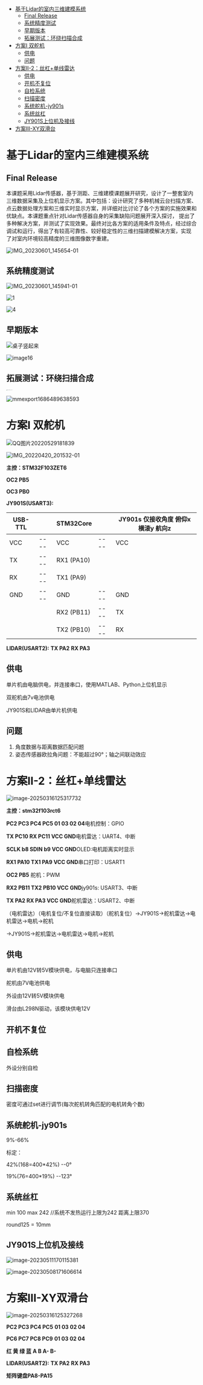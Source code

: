 - [基于Lidar的室内三维建模系统](#基于lidar的室内三维建模系统)
	- [Final Release](#final-release)
	- [系统精度测试](#系统精度测试)
	- [早期版本](#早期版本)
	- [拓展测试：环绕扫描合成](#拓展测试环绕扫描合成)
- [方案Ⅰ 双舵机](#方案ⅰ-双舵机)
	- [供电](#供电)
	- [问题](#问题)
- [方案Ⅱ-2：丝杠+单线雷达](#方案ⅱ-2丝杠单线雷达)
	- [供电](#供电-1)
	- [开机不复位](#开机不复位)
	- [自检系统](#自检系统)
	- [扫描密度](#扫描密度)
	- [系统舵机-jy901s](#系统舵机-jy901s)
	- [系统丝杠](#系统丝杠)
	- [JY901S上位机及接线](#jy901s上位机及接线)
- [方案Ⅲ-XY双滑台](#方案ⅲ-xy双滑台)


# 基于Lidar的室内三维建模系统

## Final Release

​		本课题采用Lidar传感器，基于测距、三维建模课题展开研究，设计了一整套室内三维数据采集及上位机显示方案。其中包括：设计研究了多种机械云台扫描方案、点云数据处理方案和三维实时显示方案，并详细对比讨论了各个方案的实施效果和优缺点。本课题重点针对Lidar传感器自身的采集缺陷问题展开深入探讨， 提出了多种解决方案，并测试了实现效果。最终对比各方案的适用条件及特点，经过综合调试和运行，得出了有较高可靠性、较好稳定性的三维扫描建模解决方案，实现 了对室内环境较高精度的三维图像数字重建。 

![IMG_20230601_145654-01](https://github.com/shanshili/LiDAR-3D-Reconstructor/blob/1d0d42c7706f8927510bf580b446569e7fa0af27/readme.assets/IMG_20230601_145654-01.jpeg)

## 系统精度测试

![IMG_20230601_145941-01](https://github.com/shanshili/LiDAR-3D-Reconstructor/blob/1d0d42c7706f8927510bf580b446569e7fa0af27/readme.assets/IMG_20230601_145941-01.jpeg)

![1](https://github.com/shanshili/LiDAR-3D-Reconstructor/blob/main/readme.assets/1.jpg)

![4](https://github.com/shanshili/LiDAR-3D-Reconstructor/blob/main/readme.assets/4.jpg)

## 早期版本

![桌子竖起来](https://github.com/shanshili/LiDAR-3D-Reconstructor/blob/main/readme.assets/%E6%A1%8C%E5%AD%90%E7%AB%96%E8%B5%B7%E6%9D%A5.jpeg)

![image16](https://github.com/shanshili/LiDAR-3D-Reconstructor/blob/main/readme.assets/image16.png)

## 拓展测试：环绕扫描合成

<img src="https://github.com/shanshili/LiDAR-3D-Reconstructor/blob/main/readme.assets/IMG_20230611_211254.jpg" alt="IMG_20230611_211254" style="zoom:10%;" />

![mmexport1686489638593](https://github.com/shanshili/LiDAR-3D-Reconstructor/blob/main/readme.assets/mmexport1686489638593.png)





# 方案Ⅰ 双舵机

![QQ图片20220529181839](https://github.com/shanshili/LiDAR-3D-Reconstructor/blob/main/readme.assets/QQ%E5%9B%BE%E7%89%8720220529181839.jpg)

![IMG_20220420_201532-01](https://github.com/shanshili/LiDAR-3D-Reconstructor/blob/main/readme.assets/IMG_20220420_201532-01.jpeg)

**主控：STM32F103ZET6**

**OC2  PB5**

**OC3  PB0**

**JY901S(USART3):**

| USB-TTL |      | STM32Core   |      | JY901s 仅接收角度 俯仰x 横滚y 航向z |
| ------- | ---- | ----------- | ---- | ----------------------------------- |
| VCC     | ---- | VCC         | ---- | VCC                                 |
| TX      | ---- | RX1  (PA10) |      |                                     |
| RX      | ---- | TX1  (PA9)  |      |                                     |
| GND     | ---- | GND         | ---- | GND                                 |
|         |      | RX2  (PB11) | ---- | TX                                  |
|         |      | TX2  (PB10) | ---- | RX                                  |

**LIDAR(USART2):**
	**TX PA2** 
	**RX PA3** 



## 供电

单片机由电脑供电，并连接串口，使用MATLAB、Python上位机显示

双舵机由7v电池供电

JY901S和LIDAR由单片机供电

## 问题

1. 角度数据与距离数据匹配问题
2. 姿态传感器欧拉角问题：不能超过90°；轴之间联动效应



# 方案Ⅱ-2：丝杠+单线雷达

![image-20250316125317732](https://github.com/shanshili/LiDAR-3D-Reconstructor/blob/main/readme.assets/image-20250316125317732.png)

**主控：stm32f103rct6**

**PC2 PC3 PC4 PC5   01  03  02  04**电机控制：GPIO

**TX PC10   RX PC11  VCC GND**电机雷达：UART4、中断

**SCLK b8  SDIN b9  VCC GND**OLED:电机距离实时显示

**RX1  PA10  TX1  PA9  VCC GND**串口打印：USART1 

**OC2  PB5** 舵机：PWM              

**RX2  PB11  TX2  PB10  VCC GND**jy901s:  USART3、中断                                                                                                                                                                                                    

**TX PA2  RX PA3  VCC GND**舵机雷达：USART2、中断

（电机雷达）（电机复位/不复位直接读取）（舵机复位）→JY901S→舵机雷达→电机雷达→电机→舵机

→JY901S→舵机雷达→电机雷达→电机→舵机

##  供电

单片机由12V转5V模块供电，与电脑只连接串口

舵机由7V电池供电

外设由12V转5V模块供电

滑台由L298N驱动，该模块供电12V

## 开机不复位

## 自检系统

外设分别自检

## 扫描密度

密度可通过set进行调节(每次舵机转角匹配的电机转角个数)

## 系统舵机-jy901s

9%-66%

标定：

42%(168=400*42%) --0°  

19%(76=400*19%) --123°

## 系统丝杠

min  100
max  242 //系统不发热运行上限为242 距离上限370

round125 = 10mm

## JY901S上位机及接线

![image-20230511170115381](https://github.com/shanshili/LiDAR-3D-Reconstructor/blob/main/readme.assets/image-20230511170115381.png)

![image-20230508171606614](https://github.com/shanshili/LiDAR-3D-Reconstructor/blob/main/readme.assets/image-20230508171606614.png)



# 方案Ⅲ-XY双滑台

![image-20250316125327268](https://github.com/shanshili/LiDAR-3D-Reconstructor/blob/main/readme.assets/image-20250316125327268.png)

**PC2 PC3 PC4 PC5**
**01  03  02  04**

**PC6 PC7 PC8 PC9**
**01  03  02  04**

**红  黄  绿  蓝**
**A   B   A-  B-**

**LIDAR(USART2):**
	**TX PA2** 
	**RX PA3** 

**矩阵键盘PA8-PA15**
